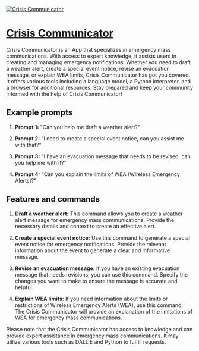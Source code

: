[![Crisis Communicator](https://files.oaiusercontent.com/file-GCWKSlf7m1u0lLP4KieroLSD?se=2123-10-16T02%3A01%3A22Z&sp=r&sv=2021-08-06&sr=b&rscc=max-age%3D31536000%2C%20immutable&rscd=attachment%3B%20filename%3Dcb420fe5-274c-4f4f-9435-5d74f59e2254.png&sig=gj12XXJOzqDElKeZUJauvr9gieWkWpXo80eftlWHDGA%3D)](https://chat.openai.com/g/g-ljX1RAjHH-crisis-communicator)

# [Crisis Communicator](https://chat.openai.com/g/g-ljX1RAjHH-crisis-communicator)

Crisis Communicator is an App that specializes in emergency mass communications. With access to expert knowledge, it assists users in creating and managing emergency notifications. Whether you need to draft a weather alert, create a special event notice, revise an evacuation message, or explain WEA limits, Crisis Communicator has got you covered. It offers various tools including a language model, a Python interpreter, and a browser for additional resources. Stay prepared and keep your community informed with the help of Crisis Communicator!

## Example prompts

1. **Prompt 1:** "Can you help me draft a weather alert?"

2. **Prompt 2:** "I need to create a special event notice, can you assist me with that?"

3. **Prompt 3:** "I have an evacuation message that needs to be revised, can you help me with it?"

4. **Prompt 4:** "Can you explain the limits of WEA (Wireless Emergency Alerts)?"

## Features and commands

1. **Draft a weather alert:** This command allows you to create a weather alert message for emergency mass communications. Provide the necessary details and context to create an effective alert.

2. **Create a special event notice:** Use this command to generate a special event notice for emergency notifications. Provide the relevant information about the event to generate a clear and informative message.

3. **Revise an evacuation message:** If you have an existing evacuation message that needs revisions, you can use this command. Specify the changes you want to make to ensure the message is accurate and helpful.

4. **Explain WEA limits:** If you need information about the limits or restrictions of Wireless Emergency Alerts (WEA), use this command. The Crisis Communicator will provide an explanation of the limitations of WEA for emergency mass communications.

Please note that the Crisis Communicator has access to knowledge and can provide expert assistance in emergency mass communications. It may utilize various tools such as DALL·E and Python to fulfill requests.